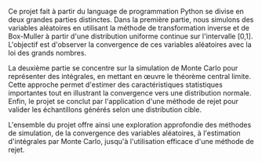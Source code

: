 Ce projet fait à partir du language de programmation Python se divise en deux grandes parties distinctes. Dans la première partie, nous simulons des variables aléatoires en utilisant la méthode de transformation inverse et de Box-Muller à partir d'une distribution uniforme continue sur l'intervalle [0,1]. L'objectif est d'observer la convergence de ces variables aléatoires avec la loi des grands nombres.

La deuxième partie se concentre sur la simulation de Monte Carlo pour représenter des intégrales, en mettant en œuvre le théorème central limite. Cette approche permet d'estimer des caractéristiques statistiques importantes tout en illustrant la convergence vers une distribution normale. Enfin, le projet se conclut par l'application d'une méthode de rejet pour valider les échantillons générés selon une distribution cible.

L'ensemble du projet offre ainsi une exploration approfondie des méthodes de simulation, de la convergence des variables aléatoires, à l'estimation d'intégrales par Monte Carlo, jusqu'à l'utilisation efficace d'une méthode de rejet.
